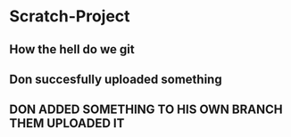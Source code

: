 # Scratch-Project

## How the hell do we git

## Don succesfully uploaded something

## DON ADDED SOMETHING TO HIS OWN BRANCH THEM UPLOADED IT